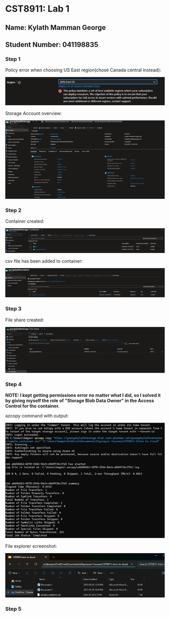 # CST8911: Lab 1

## Name: Kylath Mamman George

## Student Number: 041198835

### Step 1

Policy error when choosing US East region(chose Canada central instead):

![Policy Error](image.png)

Storage Account overview:

![Storage account overview](image-1.png)

### Step 2

Container created:

![container created](image-3.png)

csv file has been added to container:

![csv file added to container](image-2.png)

### Step 3

File share created:

![File share created](image-4.png)

### Step 4

**NOTE: I kept getting permissions error no matter what I did, so I solved it by giving myself the role of "Storage Blob Data Owner" in the Access Control for the container.**

azcopy command with output:

![azcopy command](image-5.png)

File explorer screenshot:

![File explorer](image-6.png)

### Step 5

